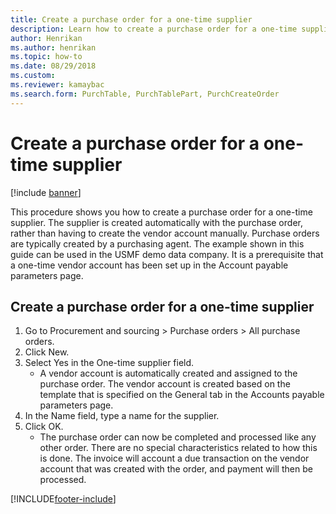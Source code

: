 ```yaml
--- 
title: Create a purchase order for a one-time supplier
description: Learn how to create a purchase order for a one-time supplier, including a step-by-step process using the USMF demo data company. 
author: Henrikan
ms.author: henrikan
ms.topic: how-to
ms.date: 08/29/2018
ms.custom:
ms.reviewer: kamaybac  
ms.search.form: PurchTable, PurchTablePart, PurchCreateOrder  
---
```


# Create a purchase order for a one-time supplier

[!include [banner](../../includes/banner.md)]

This procedure shows you how to create a purchase order for a one-time supplier. The supplier is created automatically with the purchase order, rather than having to create the vendor account manually. Purchase orders are typically created by a purchasing agent. The example shown in this guide can be used in the USMF demo data company. It is a prerequisite that a one-time vendor account has been set up in the Account payable parameters page.


## Create a purchase order for a one-time supplier
1. Go to Procurement and sourcing > Purchase orders > All purchase orders.
2. Click New.
3. Select Yes in the One-time supplier field.
    * A vendor account is automatically created and assigned to the purchase order. The vendor account is created based on the template that is specified on the General tab in the Accounts payable parameters page.  
4. In the Name field, type a name for the supplier.
5. Click OK.
    * The purchase order can now be completed and processed like any other order. There are no special characteristics related to how this is done. The invoice will account a due transaction on the vendor account that was created with the order, and payment will then be processed.



[!INCLUDE[footer-include](../../../includes/footer-banner.md)]